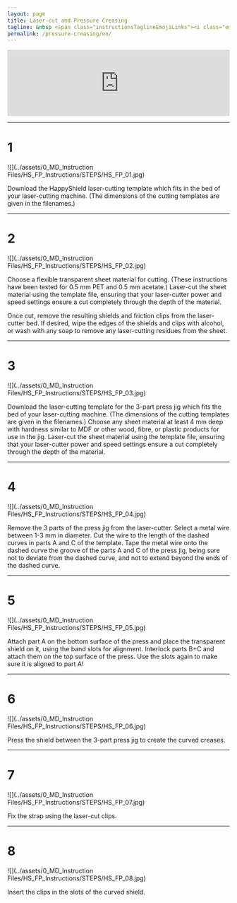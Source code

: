 ```yaml
---
layout: page
title: Laser-cut and Pressure Creasing
tagline: &nbsp <span class="instructionsTaglineEmojiLinks"><i class="em em-video_camera" aria-role="presentation" aria-label="VIDEO CAMERA"></i> <a href = "https://github.com/HappyShield/HappyShield/blob/master/TemplatesAndCNCFilesForScoringFoldingCutting/ShieldScoringFoldingCutting/DIYFromHome/SmileyFaceShieldCuttingTemplate_A4.pdf" ><i class="em em-triangular_ruler" aria-role="presentation" aria-label="TRIANGULAR RULER"></i></a></span>
permalink: /pressure-creasing/en/
---
```


<script src="https://snapwidget.com/js/snapwidget.js"></script>
<iframe src="https://snapwidget.com/embed/810066" class="snapwidget-widget" allowtransparency="true" frameborder="0" scrolling="no" style="border:none; overflow:hidden;  width:100%; "></iframe>

---

# 1

![](../assets/0_MD_Instruction Files/HS_FP_Instructions/STEPS/HS_FP_01.jpg)

Download the HappyShield laser-cutting template which fits in the bed of your laser-cutting machine. (The dimensions of the cutting templates are given in the filenames.)

---

# 2	

![](../assets/0_MD_Instruction Files/HS_FP_Instructions/STEPS/HS_FP_02.jpg)

Choose a flexible transparent sheet material for cutting. (These instructions have been tested for 0.5 mm PET and 0.5 mm acetate.) Laser-cut the sheet material using the template file, ensuring that your laser-cutter power and speed settings ensure a cut completely through the depth of the material.

Once cut, remove the resulting shields and friction clips from the laser-cutter bed. If desired, wipe the edges of the shields and clips with alcohol, or wash with any soap to remove any laser-cutting residues from the sheet. 

--- 

# 3 	

![](../assets/0_MD_Instruction Files/HS_FP_Instructions/STEPS/HS_FP_03.jpg)

Download the laser-cutting template for the 3-part press jig which fits the bed of your laser-cutting machine. (The dimensions of the cutting templates are given in the filenames.) 
Choose any sheet material at least 4 mm deep with hardness similar to MDF or other wood, fibre, or plastic products for use in the jig. Laser-cut the sheet material using the template file, ensuring that your laser-cutter power and speed settings ensure a cut completely through the depth of the material.

---

# 4	

![](../assets/0_MD_Instruction Files/HS_FP_Instructions/STEPS/HS_FP_04.jpg)

Remove the 3 parts of the press jig from the laser-cutter. Select a metal wire between 1-3 mm in diameter. Cut the wire to the length of the dashed curves in parts A and C of the template.
Tape the metal wire onto the dashed curve the groove of the parts A and C of the press jig, being sure not to deviate from the dashed curve, and not to extend beyond the ends of the dashed curve. 

---

# 5	

![](../assets/0_MD_Instruction Files/HS_FP_Instructions/STEPS/HS_FP_05.jpg)

Attach part A on the bottom surface of the press and place the transparent shield on it, using the band slots for alignment. Interlock parts B+C and attach them on the top surface of the press. Use the slots again to make sure it is aligned to part A!

---

# 6

![](../assets/0_MD_Instruction Files/HS_FP_Instructions/STEPS/HS_FP_06.jpg)

Press the shield between the 3-part press jig to create the curved creases.

---

# 7	

![](../assets/0_MD_Instruction Files/HS_FP_Instructions/STEPS/HS_FP_07.jpg)

Fix the strap using the laser-cut clips.

---

# 8	

![](../assets/0_MD_Instruction Files/HS_FP_Instructions/STEPS/HS_FP_08.jpg)

Insert the clips in the slots of the curved shield.
